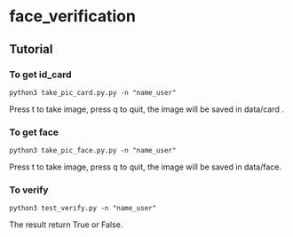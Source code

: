 # face_verification
## Tutorial
### To get id_card
```
python3 take_pic_card.py.py -n "name_user"
```
Press t to take image, press q to quit, the image will be saved in data/card .
### To get face
```
python3 take_pic_face.py.py -n "name_user"
```
Press t to take image, press q to quit, the image will be saved in data/face.
### To verify
```
python3 test_verify.py -n "name_user"
```
The result return True or False.
